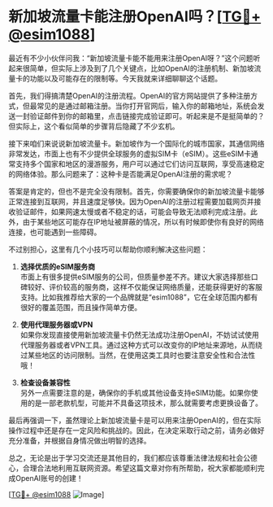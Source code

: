 # 新加坡流量卡能注册OpenAI吗？[[TG💪+ @esim1088](https://t.me/s/esim1088)]

最近有不少小伙伴问我：“新加坡流量卡能不能用来注册OpenAI呀？”这个问题听起来很简单，但实际上涉及到了几个关键点，比如OpenAI的注册机制、新加坡流量卡的功能以及可能存在的限制等。今天我就来详细聊聊这个话题。

首先，我们得搞清楚OpenAI的注册流程。OpenAI的官方网站提供了多种注册方式，但最常见的是通过邮箱注册。当你打开官网后，输入你的邮箱地址，系统会发送一封验证邮件到你的邮箱里，点击链接完成验证即可。听起来是不是挺简单的？但实际上，这个看似简单的步骤背后隐藏了不少玄机。

接下来咱们来说说新加坡流量卡。新加坡作为一个国际化的城市国家，其通信网络非常发达，市面上也有不少提供全球服务的虚拟SIM卡（eSIM）。这些eSIM卡通常支持多个国家和地区的漫游服务，用户可以通过它们访问互联网，享受高速稳定的网络体验。那么问题来了：这种卡是否能满足OpenAI注册的需求呢？

答案是肯定的，但也不是完全没有限制。首先，你需要确保你的新加坡流量卡能够正常连接到互联网，并且速度足够快。因为OpenAI的注册过程需要加载网页并接收验证邮件，如果网速太慢或者不稳定的话，可能会导致无法顺利完成注册。此外，由于某些地区可能存在IP地址被屏蔽的情况，所以有时候即使你有良好的网络连接，也可能遇到一些障碍。

不过别担心，这里有几个小技巧可以帮助你顺利解决这些问题：

1. **选择优质的eSIM服务商**  
   市面上有很多提供eSIM服务的公司，但质量参差不齐。建议大家选择那些口碑较好、评价较高的服务商，这样不仅能保证网络质量，还能获得更好的客服支持。比如我推荐给大家的一个品牌就是“esim1088”，它在全球范围内都有很好的覆盖范围，而且操作简单方便。

2. **使用代理服务器或VPN**  
   如果你发现直接使用新加坡流量卡仍然无法成功注册OpenAI，不妨试试使用代理服务器或者VPN工具。通过这种方式可以改变你的IP地址来源地，从而绕过某些地区的访问限制。当然，在使用这类工具时也要注意安全性和合法性哦！

3. **检查设备兼容性**  
   另外一点需要注意的是，确保你的手机或其他设备支持eSIM功能。如果你使用的是一部老款机型，可能并不具备这项技术，那么就需要考虑更换设备了。

最后再强调一下，虽然理论上新加坡流量卡是可以用来注册OpenAI的，但在实际操作过程中还是存在一定风险和挑战的。因此，在决定采取行动之前，请务必做好充分准备，并根据自身情况做出明智的选择。

总之，无论是出于学习交流还是其他目的，我们都应该尊重法律法规和社会公德心，合理合法地利用互联网资源。希望这篇文章对你有所帮助，祝大家都能顺利完成OpenAI账号的创建！

[[TG💪+ @esim1088](https://t.me/s/esim1088) ![Image](https://i.postimg.cc/4NQfJmqS/Snipaste-2025-05-13-00-14-12.png)]